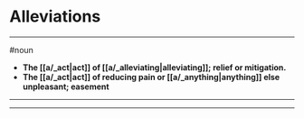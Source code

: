 # Alleviations
---
#noun
- **The [[a/_act|act]] of [[a/_alleviating|alleviating]]; relief or mitigation.**
- **The [[a/_act|act]] of reducing pain or [[a/_anything|anything]] else unpleasant; easement**
---
---
